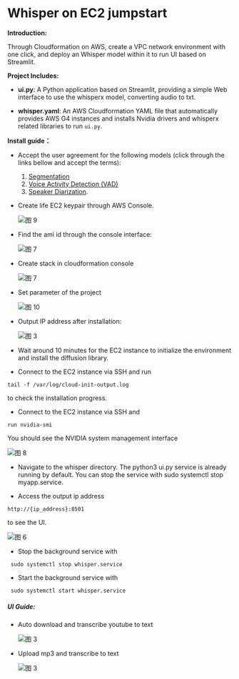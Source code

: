 # Whisper on EC2 jumpstart

**Introduction:**

Through Cloudformation on AWS, create a VPC network environment with one click, and deploy an Whisper model within it to run UI based on Streamlit.

**Project Includes:**

- **ui.py**: A Python application based on Streamlit, providing a simple Web interface to use the whisperx model, converting audio to txt.

- **whisper.yaml**: An AWS Cloudformation YAML file that automatically provides AWS G4 instances and installs Nvidia drivers and whisperx related libraries to run `ui.py`.

**Install guide：**

- Accept the user agreement for the following models (click through the links bellow and accept the terms):

  1.  [Segmentation](https://huggingface.co/pyannote/segmentation)
  1.  [Voice Activity Detection (VAD)](https://huggingface.co/pyannote/voice-activity-detection)
  1.  [Speaker Diarization](https://huggingface.co/pyannote/speaker-diarization-3.1).

- Create life EC2 keypair through AWS Console.

  ![图 9](images/keypair.png)

- Find the ami id through the console interface:

  ![图 7](images/ami.png)

- Create stack in cloudformation console

  ![图 7](images/cf.png)

- Set parameter of the project

  ![图 10](images/parameter.png)

- Output IP address after installation:

  ![图 3](images/output.png)

- Wait around 10 minutes for the EC2 instance to initialize the environment and install the diffusion library.

- Connect to the EC2 instance via SSH and run

```
tail -f /var/log/cloud-init-output.log
```

to check the installation progress.

- Connect to the EC2 instance via SSH and

```
run nvidia-smi
```

You should see the NVIDIA system management interface

![图 8](images/nvidia.png)

- Navigate to the whisper directory. The python3 ui.py service is already running by default. You can stop the service with sudo systemctl stop myapp.service.

- Access the output ip address

```
http://{ip_address}:8501
```

to see the UI.

![图 6](images/output.png)

- Stop the background service with

```
 sudo systemctl stop whisper.service
```

- Start the background service with

```
 sudo systemctl start whisper.service
```

##### UI Guide:

- Auto download and transcribe youtube to text

  ![图 3](images/youtube_transcribe.png)

- Upload mp3 and transcribe to text

  ![图 3](images/audio_transcribe.png)

